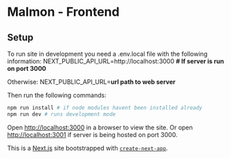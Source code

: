 # Malmon - Frontend

## Setup

To run site in development you need a .env.local file with the following information:
NEXT_PUBLIC_API_URL=http://localhost:3000 **# If server is run on port 3000**

Otherwise:
NEXT_PUBLIC_API_URL=**url path to web server**

Then run the following commands:

```bash
npm run install # if node modules havent been installed already
npm run dev # runs development mode
```

Open [http://localhost:3000](http://localhost:3000) in a browser to view the site. Or open [http://localhost:3001](http://localhost:3001) if server is being hosted on port 3000.

This is a [Next.js](https://nextjs.org/) site bootstrapped with [`create-next-app`](https://github.com/vercel/next.js/tree/canary/packages/create-next-app).

